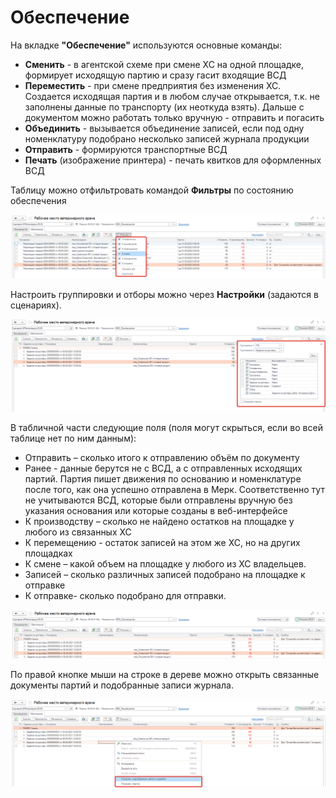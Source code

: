 # Обеспечение

На вкладке **"Обеспечение"** используются основные команды:

- **Сменить** - в агентской схеме при смене ХС на одной площадке, формирует исходящую партию и сразу гасит входящие ВСД
- **Переместить** - при смене предприятия без изменения ХС. Создается исходящая партия и в любом случае открывается, т.к. не заполнены данные по транспорту (их неоткуда взять). Дальше с документом можно работать только вручную - отправить и погасить
- **Объединить** - вызывается объединение записей, если под одну номенклатуру подобрано несколько записей журнала продукции
- **Отправить** - формируются транспортные ВСД
- **Печать** (изображение принтера)  - печать квитков для оформленных ВСД

Таблицу можно отфильтровать командой **Фильтры** по состоянию обеспечения

[![1][1]][1]

Настроить группировки и отборы можно через **Настройки** (задаются в сценариях).

[![2][2]][2]

В табличной части следующие поля (поля могут скрыться, если во всей таблице нет по ним данным):

- Отправить – сколько итого к отправлению объём по документу
- Ранее - данные берутся не с ВСД, а с отправленных исходящих партий. Партия пишет движения по основанию и номенклатуре после того, как она успешно отправлена в Мерк. Соответственно тут не учитываются ВСД, которые были отправлены вручную без указания основания или которые созданы в веб-интерфейсе
- К производству – сколько не найдено остатков на площадке у любого из связанных ХС
- К перемещению - остаток записей на этом же ХС, но на других площадках
- К смене – какой объем на площадке у любого из ХС владельцев.
- Записей – сколько различных записей подобрано на площадке к отправке
- К отправке- сколько подобрано для отправки.

[![3][3]][3]

По правой кнопке мыши на строке в дереве можно открыть связанные документы партий и подобранные записи журнала.

[![4][4]][4]

[1]: Provision.assets/1.png
[2]: Provision.assets/2.png
[3]: Provision.assets/3.png
[4]: Provision.assets/4.png
